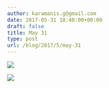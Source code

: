 ```yaml
---
author: karamanis.g@gmail.com
date: 2017-05-31 18:40:00+00:00
draft: false
title: May 31
type: post
url: /blog/2017/5/may-31
---
```




  
   ![](https://images.squarespace-cdn.com/content/v1/4f3f61bae4b063b909445965/1496252647844-WFJHDTL86U3ZX9IZC80B/ke17ZwdGBToddI8pDm48kJUlZr2Ql5GtSKWrQpjur5t7gQa3H78H3Y0txjaiv_0fDoOvxcdMmMKkDsyUqMSsMWxHk725yiiHCCLfrh8O1z5QPOohDIaIeljMHgDF5CVlOqpeNLcJ80NK65_fV7S1UfNdxJhjhuaNor070w_QAc94zjGLGXCa1tSmDVMXf8RUVhMJRmnnhuU1v2M8fLFyJw/IMG_1271.jpg?format=original)

  

  
   ![](https://images.squarespace-cdn.com/content/v1/4f3f61bae4b063b909445965/1496252662979-4EY4J4YR85FPW1E4QE1K/ke17ZwdGBToddI8pDm48kJUlZr2Ql5GtSKWrQpjur5t7gQa3H78H3Y0txjaiv_0fDoOvxcdMmMKkDsyUqMSsMWxHk725yiiHCCLfrh8O1z5QPOohDIaIeljMHgDF5CVlOqpeNLcJ80NK65_fV7S1UfNdxJhjhuaNor070w_QAc94zjGLGXCa1tSmDVMXf8RUVhMJRmnnhuU1v2M8fLFyJw/IMG_1274.jpg?format=original)

  


